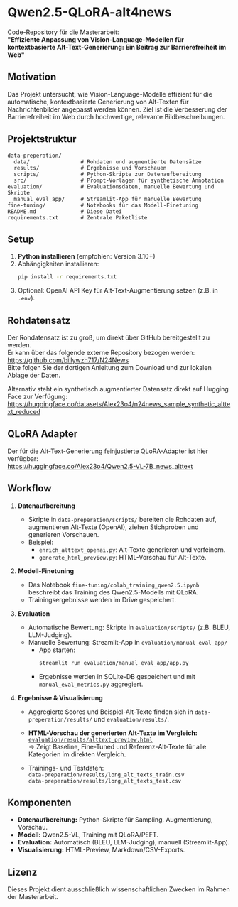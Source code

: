 # Qwen2.5-QLoRA-alt4news

Code-Repository für die Masterarbeit:  
**"Effiziente Anpassung von Vision-Language-Modellen für kontextbasierte Alt-Text-Generierung: Ein Beitrag zur Barrierefreiheit im Web"**

## Motivation

Das Projekt untersucht, wie Vision-Language-Modelle effizient für die automatische, kontextbasierte Generierung von Alt-Texten für Nachrichtenbilder angepasst werden können. Ziel ist die Verbesserung der Barrierefreiheit im Web durch hochwertige, relevante Bildbeschreibungen.

## Projektstruktur

```
data-preperation/
  data/                # Rohdaten und augmentierte Datensätze
  results/             # Ergebnisse und Vorschauen
  scripts/             # Python-Skripte zur Datenaufbereitung
  src/                 # Prompt-Vorlagen für synthetische Annotation
evaluation/            # Evaluationsdaten, manuelle Bewertung und Skripte
  manual_eval_app/     # Streamlit-App für manuelle Bewertung
fine-tuning/           # Notebooks für das Modell-Finetuning
README.md              # Diese Datei
requirements.txt       # Zentrale Paketliste
```

## Setup

1. **Python installieren** (empfohlen: Version 3.10+)
2. Abhängigkeiten installieren:
   ```sh
   pip install -r requirements.txt
   ```
3. Optional: OpenAI API Key für Alt-Text-Augmentierung setzen (z.B. in `.env`).

## Rohdatensatz

Der Rohdatensatz ist zu groß, um direkt über GitHub bereitgestellt zu werden.  
Er kann über das folgende externe Repository bezogen werden:  
https://github.com/billywzh717/N24News  
Bitte folgen Sie der dortigen Anleitung zum Download und zur lokalen Ablage der Daten.

Alternativ steht ein synthetisch augmentierter Datensatz direkt auf Hugging Face zur Verfügung:  
https://huggingface.co/datasets/Alex23o4/n24news_sample_synthetic_alttext_reduced

## QLoRA Adapter

Der für die Alt-Text-Generierung feinjustierte QLoRA-Adapter ist hier verfügbar:  
https://huggingface.co/Alex23o4/Qwen2.5-VL-7B_news_alttext

## Workflow

1. **Datenaufbereitung**  
   - Skripte in `data-preperation/scripts/` bereiten die Rohdaten auf, augmentieren Alt-Texte (OpenAI), ziehen Stichproben und generieren Vorschauen.
   - Beispiel:  
     - `enrich_alttext_openai.py`: Alt-Texte generieren und verfeinern.
     - `generate_html_preview.py`: HTML-Vorschau für Alt-Texte.

2. **Modell-Finetuning**  
   - Das Notebook `fine-tuning/colab_training_qwen2.5.ipynb` beschreibt das Training des Qwen2.5-Modells mit QLoRA.
   - Trainingsergebnisse werden im Drive gespeichert.

3. **Evaluation**  
   - Automatische Bewertung: Skripte in `evaluation/scripts/` (z.B. BLEU, LLM-Judging).
   - Manuelle Bewertung: Streamlit-App in `evaluation/manual_eval_app/`  
     - App starten:  
       ```sh
       streamlit run evaluation/manual_eval_app/app.py
       ```
     - Ergebnisse werden in SQLite-DB gespeichert und mit `manual_eval_metrics.py` aggregiert.

4. **Ergebnisse & Visualisierung**  
   - Aggregierte Scores und Beispiel-Alt-Texte finden sich in `data-preperation/results/` und `evaluation/results/`.
   - **HTML-Vorschau der generierten Alt-Texte im Vergleich:**  
     [`evaluation/results/alttext_preview.html`](evaluation/results/alttext_preview.html)  
     → Zeigt Baseline, Fine-Tuned und Referenz-Alt-Texte für alle Kategorien im direkten Vergleich.

   - Trainings- und Testdaten:  
     `data-preperation/results/long_alt_texts_train.csv`  
     `data-preperation/results/long_alt_texts_test.csv`

## Komponenten

- **Datenaufbereitung:** Python-Skripte für Sampling, Augmentierung, Vorschau.
- **Modell:** Qwen2.5-VL, Training mit QLoRA/PEFT.
- **Evaluation:** Automatisch (BLEU, LLM-Judging), manuell (Streamlit-App).
- **Visualisierung:** HTML-Preview, Markdown/CSV-Exports.

## Lizenz

Dieses Projekt dient ausschließlich wissenschaftlichen Zwecken im Rahmen der Masterarbeit.

